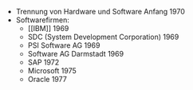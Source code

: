 - Trennung von Hardware und Software Anfang 1970
- Softwarefirmen:
	- [[IBM]] 1969
	- SDC (System Development Corporation) 1969
	- PSI Software AG 1969
	- Software AG Darmstadt 1969
	- SAP 1972
	- Microsoft 1975
	- Oracle 1977